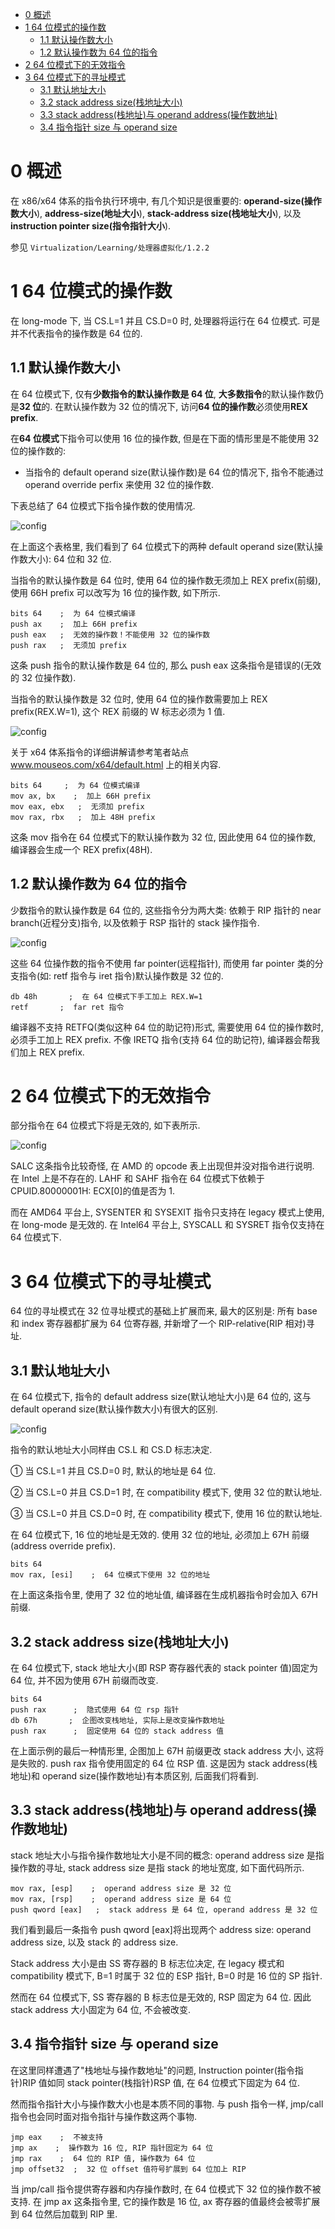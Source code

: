 
<!-- @import "[TOC]" {cmd="toc" depthFrom=1 depthTo=6 orderedList=false} -->

<!-- code_chunk_output -->

- [0 概述](#0-概述)
- [1 64 位模式的操作数](#1-64-位模式的操作数)
  - [1.1 默认操作数大小](#11-默认操作数大小)
  - [1.2 默认操作数为 64 位的指令](#12-默认操作数为-64-位的指令)
- [2 64 位模式下的无效指令](#2-64-位模式下的无效指令)
- [3 64 位模式下的寻址模式](#3-64-位模式下的寻址模式)
  - [3.1 默认地址大小](#31-默认地址大小)
  - [3.2 stack address size(栈地址大小)](#32-stack-address-size栈地址大小)
  - [3.3 stack address(栈地址)与 operand address(操作数地址)](#33-stack-address栈地址与-operand-address操作数地址)
  - [3.4 指令指针 size 与 operand size](#34-指令指针-size-与-operand-size)

<!-- /code_chunk_output -->

# 0 概述

在 x86/x64 体系的指令执行环境中, 有几个知识是很重要的: **operand\-size(操作数大小**), **address\-size(地址大小**), **stack\-address size(栈地址大小**), 以及**instruction pointer size(指令指针大小**).

参见 `Virtualization/Learning/处理器虚拟化/1.2.2`
# 1 64 位模式的操作数

在 long\-mode 下, 当 CS.L=1 并且 CS.D=0 时, 处理器将运行在 64 位模式. 可是并不代表指令的操作数是 64 位的.

## 1.1 默认操作数大小

在 64 位模式下, 仅有**少数指令的默认操作数是 64 位**, **大多数指令**的默认操作数仍是**32 位**的. 在默认操作数为 32 位的情况下, 访问**64 位的操作数**必须使用**REX prefix**.

在**64 位模式**下指令可以使用 16 位的操作数, 但是在下面的情形里是不能使用 32 位的操作数的:

- 当指令的 default operand size(默认操作数)是 64 位的情况下, 指令不能通过 operand override perfix 来使用 32 位的操作数.

下表总结了 64 位模式下指令操作数的使用情况.

![config](./images/22.png)

在上面这个表格里, 我们看到了 64 位模式下的两种 default operand size(默认操作数大小): 64 位和 32 位.

当指令的默认操作数是 64 位时, 使用 64 位的操作数无须加上 REX prefix(前缀), 使用 66H prefix 可以改写为 16 位的操作数, 如下所示.

```assembly
bits 64    ;  为 64 位模式编译
push ax    ;  加上 66H prefix
push eax   ;  无效的操作数！不能使用 32 位的操作数
push rax   ;  无须加 prefix
```

这条 push 指令的默认操作数是 64 位的, 那么 push eax 这条指令是错误的(无效的 32 位操作数).

当指令的默认操作数是 32 位时, 使用 64 位的操作数需要加上 REX prefix(REX.W=1), 这个 REX 前缀的 W 标志必须为 1 值.

![config](./images/23.png)

关于 x64 体系指令的详细讲解请参考笔者站点 www.mouseos.com/x64/default.html 上的相关内容.

```assembly
bits 64     ;  为 64 位模式编译
mov ax, bx    ;  加上 66H prefix
mov eax, ebx   ;  无须加 prefix
mov rax, rbx   ;  加上 48H prefix
```

这条 mov 指令在 64 位模式下的默认操作数为 32 位, 因此使用 64 位的操作数, 编译器会生成一个 REX prefix(48H).

## 1.2 默认操作数为 64 位的指令

少数指令的默认操作数是 64 位的, 这些指令分为两大类: 依赖于 RIP 指针的 near branch(近程分支)指令, 以及依赖于 RSP 指针的 stack 操作指令.

![config](./images/24.png)

这些 64 位操作数的指令不使用 far pointer(远程指针), 而使用 far pointer 类的分支指令(如: retf 指令与 iret 指令)默认操作数是 32 位的.

```assembly
db 48h       ;  在 64 位模式下手工加上 REX.W=1
retf       ;  far ret 指令
```

编译器不支持 RETFQ(类似这种 64 位的助记符)形式, 需要使用 64 位的操作数时, 必须手工加上 REX prefix. 不像 IRETQ 指令(支持 64 位的助记符), 编译器会帮我们加上 REX prefix.

# 2 64 位模式下的无效指令

部分指令在 64 位模式下将是无效的, 如下表所示.

![config](./images/25.png)

SALC 这条指令比较奇怪, 在 AMD 的 opcode 表上出现但并没对指令进行说明. 在 Intel 上是不存在的. LAHF 和 SAHF 指令在 64 位模式下依赖于 CPUID.80000001H: ECX[0]的值是否为 1.

而在 AMD64 平台上, SYSENTER 和 SYSEXIT 指令只支持在 legacy 模式上使用, 在 long\-mode 是无效的. 在 Intel64 平台上, SYSCALL 和 SYSRET 指令仅支持在 64 位模式下.

# 3 64 位模式下的寻址模式

64 位的寻址模式在 32 位寻址模式的基础上扩展而来, 最大的区别是: 所有 base 和 index 寄存器都扩展为 64 位寄存器, 并新增了一个 RIP-relative(RIP 相对)寻址.

## 3.1 默认地址大小

在 64 位模式下, 指令的 default address size(默认地址大小)是 64 位的, 这与 default operand size(默认操作数大小)有很大的区别.

![config](./images/26.png)

指令的默认地址大小同样由 CS.L 和 CS.D 标志决定.

① 当 CS.L=1 并且 CS.D=0 时, 默认的地址是 64 位.

② 当 CS.L=0 并且 CS.D=1 时, 在 compatibility 模式下, 使用 32 位的默认地址.

③ 当 CS.L=0 并且 CS.D=0 时, 在 compatibility 模式下, 使用 16 位的默认地址.

在 64 位模式下, 16 位的地址是无效的. 使用 32 位的地址, 必须加上 67H 前缀(address override prefix).

```assembly
bits 64
mov rax, [esi]    ;  64 位模式下使用 32 位的地址
```

在上面这条指令里, 使用了 32 位的地址值, 编译器在生成机器指令时会加入 67H 前缀.

## 3.2 stack address size(栈地址大小)

在 64 位模式下, stack 地址大小(即 RSP 寄存器代表的 stack pointer 值)固定为 64 位, 并不因为使用 67H 前缀而改变.

```assembly
bits 64
push rax      ;  隐式使用 64 位 rsp 指针
db 67h       ;  企图改变栈地址, 实际上是改变操作数地址
push rax      ;  固定使用 64 位的 stack address 值
```

在上面示例的最后一种情形里, 企图加上 67H 前缀更改 stack address 大小, 这将是失败的. push rax 指令使用固定的 64 位 RSP 值. 这是因为 stack address(栈地址)和 operand size(操作数地址)有本质区别, 后面我们将看到.

## 3.3 stack address(栈地址)与 operand address(操作数地址)

stack 地址大小与指令操作数地址大小是不同的概念: operand address size 是指操作数的寻址, stack address size 是指 stack 的地址宽度, 如下面代码所示.

```assembly
mov rax, [esp]    ;  operand address size 是 32 位
mov rax, [rsp]    ;  operand address size 是 64 位
push qword [eax]   ;  stack address 是 64 位, operand address 是 32 位
```

我们看到最后一条指令 push qword [eax]将出现两个 address size: operand address size, 以及 stack 的 address size.

Stack address 大小是由 SS 寄存器的 B 标志位决定, 在 legacy 模式和 compatibility 模式下, B=1 时属于 32 位的 ESP 指针, B=0 时是 16 位的 SP 指针.

然而在 64 位模式下, SS 寄存器的 B 标志位是无效的, RSP 固定为 64 位. 因此 stack address 大小固定为 64 位, 不会被改变.

## 3.4 指令指针 size 与 operand size

在这里同样遭遇了"栈地址与操作数地址"的问题, Instruction pointer(指令指针)RIP 值如同 stack pointer(栈指针)RSP 值, 在 64 位模式下固定为 64 位.

然而指令指针大小与操作数大小也是本质不同的事物. 与 push 指令一样, jmp/call 指令也会同时面对指令指针与操作数这两个事物.

```assembly
jmp eax    ;  不被支持
jmp ax    ;  操作数为 16 位, RIP 指针固定为 64 位
jmp rax    ;  64 位的 RIP 值, 操作数为 64 位
jmp offset32  ;  32 位 offset 值符号扩展到 64 位加上 RIP
```

当 jmp/call 指令提供寄存器和内存操作数时, 在 64 位模式下 32 位的操作数不被支持. 在 jmp ax 这条指令里, 它的操作数是 16 位, ax 寄存器的值最终会被零扩展到 64 位然后加载到 RIP 里.